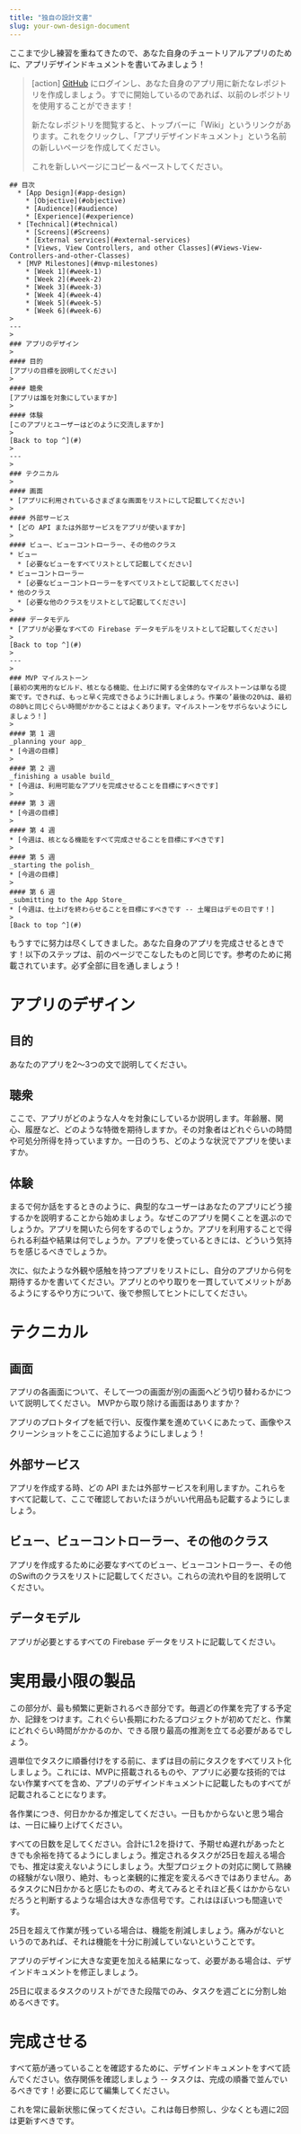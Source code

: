 ```yaml
---
title: "独自の設計文書"
slug: your-own-design-document
---
```


ここまで少し練習を重ねてきたので、あなた自身のチュートリアルアプリのために、アプリデザインドキュメントを書いてみましょう！

> [action]
> [GitHub](http://github.com) にログインし、あなた自身のアプリ用に新たなレポジトリを作成しましょう。すでに開始しているのであれば、以前のレポジトリを使用することができます！
>
> 新たなレポジトリを閲覧すると、トップバーに「Wiki」というリンクがあります。これをクリックし、「アプリデザインドキュメント」という名前の新しいページを作成してください。
>
> これを新しいページにコピー＆ペーストしてください。
>
```
## 目次
  * [App Design](#app-design)
    * [Objective](#objective)
    * [Audience](#audience)
    * [Experience](#experience)
  * [Technical](#technical)
    * [Screens](#Screens)
    * [External services](#external-services)
    * [Views, View Controllers, and other Classes](#Views-View-Controllers-and-other-Classes)
  * [MVP Milestones](#mvp-milestones)
    * [Week 1](#week-1)
    * [Week 2](#week-2)
    * [Week 3](#week-3)
    * [Week 4](#week-4)
    * [Week 5](#week-5)
    * [Week 6](#week-6)
>
---
>
### アプリのデザイン
>
#### 目的
[アプリの目標を説明してください]
>
#### 聴衆
[アプリは誰を対象にしていますか]
>
#### 体験
[このアプリとユーザーはどのように交流しますか]
>
[Back to top ^](#)
>
---
>
### テクニカル
>
#### 画面
* [アプリに利用されているさまざまな画面をリストにして記載してください]
>
#### 外部サービス
* [どの API または外部サービスをアプリが使いますか]
>
#### ビュー、ビューコントローラー、その他のクラス
* ビュー
  * [必要なビューをすべてリストとして記載してください]
* ビューコントローラー
  * [必要なビューコントローラーをすべてリストとして記載してください]
* 他のクラス
  * [必要な他のクラスをリストとして記載してください]
>
#### データモデル
* [アプリが必要なすべての Firebase データモデルをリストとして記載してください]
>
[Back to top ^](#)
>
---
>
### MVP マイルストーン
[最初の実用的なビルド、核となる機能、仕上げに関する全体的なマイルストーンは単なる提案です。できれば、もっと早く完成できるように計画しましょう。作業の’最後の20%は、最初の80%と同じぐらい時間がかかることはよくあります。マイルストーンをサボらないようにしましょう！]
>
#### 第 1 週
_planning your app_
* [今週の目標]
>
#### 第 2 週
_finishing a usable build_
* [今週は、利用可能なアプリを完成させることを目標にすべきです]
>
#### 第 3 週
* [今週の目標]
>
#### 第 4 週
* [今週は、核となる機能をすべて完成させることを目標にすべきです]
>
#### 第 5 週
_starting the polish_
* [今週の目標]
>
#### 第 6 週
_submitting to the App Store_
* [今週は、仕上げを終わらせることを目標にすべきです -- 土曜日はデモの日です！]
>
[Back to top ^](#)
```

もうすでに努力は尽くしてきました。あなた自身のアプリを完成させるときです！以下のステップは、前のページでこなしたものと同じです。参考のために掲載されています。必ず全部に目を通しましょう！

# アプリのデザイン

## 目的

あなたのアプリを2〜3つの文で説明してください。

## 聴衆

ここで、アプリがどのような人々を対象にしているか説明します。年齢層、関心、履歴など、どのような特徴を期待しますか。その対象者はどれぐらいの時間や可処分所得を持っていますか。一日のうち、どのような状況でアプリを使いますか。

## 体験

まるで何か話をするときのように、典型的なユーザーはあなたのアプリにどう接するかを説明することから始めましょう。なぜこのアプリを開くことを選ぶのでしょうか。アプリを開いたら何をするのでしょうか。アプリを利用することで得られる利益や結果は何でしょうか。アプリを使っているときには、どういう気持ちを感じるべきでしょうか。

次に、似たような外観や感触を持つアプリをリストにし、自分のアプリから何を期待するかを書いてください。アプリとのやり取りを一貫していてメリットがあるようにするやり方について、後で参照してヒントにしてください。

# テクニカル

## 画面

アプリの各画面について、そして一つの画面が別の画面へどう切り替わるかについて説明してください。 MVPから取り除ける画面はありますか？

アプリのプロトタイプを紙で行い、反復作業を進めていくにあたって、画像やスクリーンショットをここに追加するようにしましょう！

## 外部サービス

アプリを作成する時、どの API または外部サービスを利用しますか。これらをすべて記載して、ここで確認しておいたほうがいい代用品も記載するようにしましょう。

## ビュー、ビューコントローラー、その他のクラス

アプリを作成するために必要なすべてのビュー、ビューコントローラー、その他のSwiftのクラスをリストに記載してください。これらの流れや目的を説明してください。

## データモデル

アプリが必要とするすべての Firebase データをリストに記載してください。

# 実用最小限の製品

この部分が、最も頻繁に更新されるべき部分です。毎週どの作業を完了する予定か、記録をつけます。これぐらい長期にわたるプロジェクトが初めてだと、作業にどれぐらい時間がかかるのか、できる限り最高の推測を立てる必要があるでしょう。

週単位でタスクに順番付けをする前に、まずは目の前にタスクをすべてリスト化しましょう。これには、MVPに搭載されるものや、アプリに必要な技術的ではない作業すべてを含め、アプリのデザインドキュメントに記載したものすべてが記載されることになります。

各作業につき、何日かかるか推定してください。一日もかからないと思う場合は、一日に繰り上げてください。

すべての日数を足してください。合計に1.2を掛けて、予期せぬ遅れがあったときでも余裕を持てるようにしましょう。推定されるタスクが25日を超える場合でも、推定は変えないようにしましょう。大型プロジェクトの対応に関して熟練の経験がない限り、絶対、もっと楽観的に推定を変えるべきではありません。あるタスクにN日かかると感じたものの、考えてみるとそれほど長くはかからないだろうと判断するような場合は大きな赤信号です。これはほぼいつも間違いです。

25日を超えて作業が残っている場合は、機能を削減しましょう。痛みがないというのであれば、それは機能を十分に削減していないということです。

アプリのデザインに大きな変更を加える結果になって、必要がある場合は、デザインドキュメントを修正しましょう。

25日に収まるタスクのリストができた段階でのみ、タスクを週ごとに分割し始めるべきです。

# 完成させる

すべて筋が通っていることを確認するために、デザインドキュメントをすべて読んでください。依存関係を確認しましょう -- タスクは、完成の順番で並んでいるべきです！必要に応じて編集してください。

これを常に最新状態に保ってください。これは毎日参照し、少なくとも週に2回は更新すべきです。

